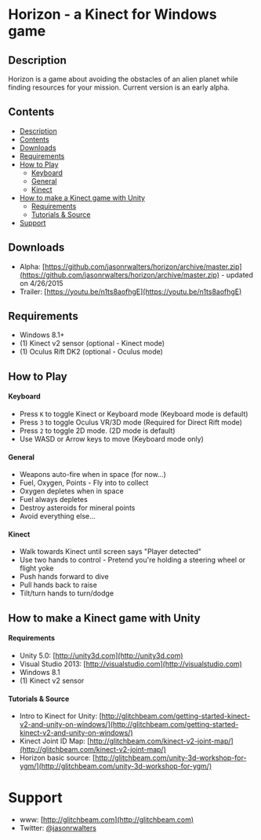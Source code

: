 # Horizon - a Kinect for Windows game

## Description
Horizon is a game about avoiding the obstacles of an alien planet while finding resources for your mission.  Current version is an early alpha.

## Contents
* [Description](#description)
* [Contents](#contents)
* [Downloads](#downloads)
* [Requirements](#requirements)
* [How to Play](#how-to-play)
    * [Keyboard](#keyboard)
    * [General](#general)
    * [Kinect](#kinect)
* [How to make a Kinect game with Unity](#how-to-make-a-kinect-game-with-unity)
    * [Requirements](#requirements)
    * [Tutorials & Source](#tutorials-&-source)
* [Support](#support)

## Downloads
* Alpha: [https://github.com/jasonrwalters/horizon/archive/master.zip](https://github.com/jasonrwalters/horizon/archive/master.zip) - updated on 4/26/2015
* Trailer: [https://youtu.be/n1ts8aofhgE](https://youtu.be/n1ts8aofhgE)

## Requirements
* Windows 8.1+
* (1) Kinect v2 sensor  (optional - Kinect mode)
* (1) Oculus Rift DK2   (optional - Oculus mode)

## How to Play
#### Keyboard
* Press `K` to toggle Kinect or Keyboard mode (Keyboard mode is default)
* Press `3` to toggle Oculus VR/3D mode (Required for Direct Rift mode)
* Press `2` to toggle 2D mode. (2D mode is default)
* Use WASD or Arrow keys to move (Keyboard mode only)

#### General
* Weapons auto-fire when in space (for now...)
* Fuel, Oxygen, Points - Fly into to collect
* Oxygen depletes when in space
* Fuel always depletes
* Destroy asteroids for mineral points
* Avoid everything else...

#### Kinect
* Walk towards Kinect until screen says "Player detected"
* Use two hands to control - Pretend you're holding a steering wheel or flight yoke
* Push hands forward to dive
* Pull hands back to raise
* Tilt/turn hands to turn/dodge

## How to make a Kinect game with Unity
#### Requirements
* Unity 5.0: [http://unity3d.com](http://unity3d.com)
* Visual Studio 2013: [http://visualstudio.com](http://visualstudio.com)
* Windows 8.1
* (1) Kinect v2 sensor

#### Tutorials & Source
* Intro to Kinect for Unity: [http://glitchbeam.com/getting-started-kinect-v2-and-unity-on-windows/](http://glitchbeam.com/getting-started-kinect-v2-and-unity-on-windows/)
* Kinect Joint ID Map: [http://glitchbeam.com/kinect-v2-joint-map/](http://glitchbeam.com/kinect-v2-joint-map/)
* Horizon basic source: [http://glitchbeam.com/unity-3d-workshop-for-ygm/](http://glitchbeam.com/unity-3d-workshop-for-ygm/)

# Support
* www: [http://glitchbeam.com](http://glitchbeam.com)
* Twitter: [@jasonrwalters](http://twitter.com/jasonrwalters)
